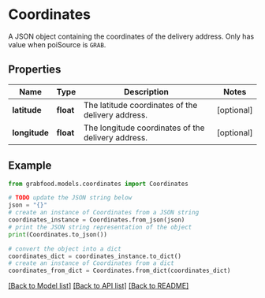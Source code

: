 # Coordinates

A JSON object containing the coordinates of the delivery address. Only has value when poiSource is `GRAB`.

## Properties

Name | Type | Description | Notes
------------ | ------------- | ------------- | -------------
**latitude** | **float** | The latitude coordinates of the delivery address. | [optional] 
**longitude** | **float** | The longitude coordinates of the delivery address. | [optional] 

## Example

```python
from grabfood.models.coordinates import Coordinates

# TODO update the JSON string below
json = "{}"
# create an instance of Coordinates from a JSON string
coordinates_instance = Coordinates.from_json(json)
# print the JSON string representation of the object
print(Coordinates.to_json())

# convert the object into a dict
coordinates_dict = coordinates_instance.to_dict()
# create an instance of Coordinates from a dict
coordinates_from_dict = Coordinates.from_dict(coordinates_dict)
```
[[Back to Model list]](../README.md#documentation-for-models) [[Back to API list]](../README.md#documentation-for-api-endpoints) [[Back to README]](../README.md)


